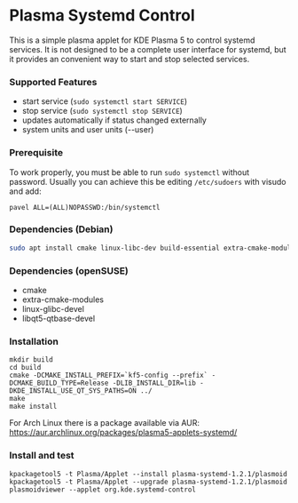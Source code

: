 # Plasma Systemd Control

This is a simple plasma applet for KDE Plasma 5 to control systemd services. It is not designed to be a complete user interface for systemd, but it provides an convenient way to start and stop selected services. 

### Supported Features
* start service (`sudo systemctl start SERVICE`)
* stop service (`sudo systemctl stop SERVICE`)
* updates automatically if status changed externally
* system units and user units (--user)

### Prerequisite
To work properly, you must be able to run `sudo systemctl` without password. Usually you can achieve this be editing `/etc/sudoers` with visudo and add:
```
pavel ALL=(ALL)NOPASSWD:/bin/systemctl
```

### Dependencies (Debian)
```bash
sudo apt install cmake linux-libc-dev build-essential extra-cmake-modules libkf5config-dev libkf5plasma-dev qt5-default qtdeclarative5-dev
```

### Dependencies (openSUSE)

* cmake
* extra-cmake-modules
* linux-glibc-devel
* libqt5-qtbase-devel

### Installation
```
mkdir build
cd build
cmake -DCMAKE_INSTALL_PREFIX=`kf5-config --prefix` -DCMAKE_BUILD_TYPE=Release -DLIB_INSTALL_DIR=lib -DKDE_INSTALL_USE_QT_SYS_PATHS=ON ../
make
make install
```
For Arch Linux there is a package available via AUR: https://aur.archlinux.org/packages/plasma5-applets-systemd/

### Install and test
```
kpackagetool5 -t Plasma/Applet --install plasma-systemd-1.2.1/plasmoid
kpackagetool5 -t Plasma/Applet --upgrade plasma-systemd-1.2.1/plasmoid 
plasmoidviewer --applet org.kde.systemd-control
```

